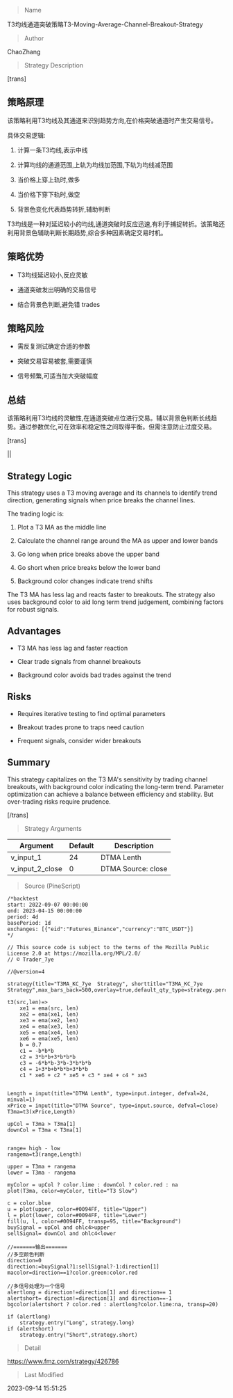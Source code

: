 
> Name

T3均线通道突破策略T3-Moving-Average-Channel-Breakout-Strategy

> Author

ChaoZhang

> Strategy Description


[trans]

## 策略原理

该策略利用T3均线及其通道来识别趋势方向,在价格突破通道时产生交易信号。

具体交易逻辑:

1. 计算一条T3均线,表示中线

2. 计算均线的通道范围,上轨为均线加范围,下轨为均线减范围

3. 当价格上穿上轨时,做多

4. 当价格下穿下轨时,做空

5. 背景色变化代表趋势转折,辅助判断

T3均线是一种对延迟较小的均线,通道突破时反应迅速,有利于捕捉转折。该策略还利用背景色辅助判断长期趋势,综合多种因素确定交易时机。

## 策略优势

- T3均线延迟较小,反应灵敏

- 通道突破发出明确的交易信号

- 结合背景色判断,避免错 trades

## 策略风险

- 需反复测试确定合适的参数

- 突破交易容易被套,需要谨慎

- 信号频繁,可适当加大突破幅度

## 总结

该策略利用T3均线的灵敏性,在通道突破点位进行交易。辅以背景色判断长线趋势。通过参数优化,可在效率和稳定性之间取得平衡。但需注意防止过度交易。

[trans]

||

## Strategy Logic

This strategy uses a T3 moving average and its channels to identify trend direction, generating signals when price breaks the channel lines. 

The trading logic is:

1. Plot a T3 MA as the middle line 

2. Calculate the channel range around the MA as upper and lower bands

3. Go long when price breaks above the upper band 

4. Go short when price breaks below the lower band

5. Background color changes indicate trend shifts

The T3 MA has less lag and reacts faster to breakouts. The strategy also uses background color to aid long term trend judgement, combining factors for robust signals.

## Advantages

- T3 MA has less lag and faster reaction

- Clear trade signals from channel breakouts

- Background color avoids bad trades against the trend

## Risks

- Requires iterative testing to find optimal parameters

- Breakout trades prone to traps need caution 

- Frequent signals, consider wider breakouts

## Summary

This strategy capitalizes on the T3 MA's sensitivity by trading channel breakouts, with background color indicating the long-term trend. Parameter optimization can achieve a balance between efficiency and stability. But over-trading risks require prudence.

[/trans]

> Strategy Arguments



|Argument|Default|Description|
|----|----|----|
|v_input_1|24|DTMA Lenth|
|v_input_2_close|0|DTMA Source: close|high|low|open|hl2|hlc3|hlcc4|ohlc4|


> Source (PineScript)

``` pinescript
/*backtest
start: 2022-09-07 00:00:00
end: 2023-04-15 00:00:00
period: 4d
basePeriod: 1d
exchanges: [{"eid":"Futures_Binance","currency":"BTC_USDT"}]
*/

// This source code is subject to the terms of the Mozilla Public License 2.0 at https://mozilla.org/MPL/2.0/
// © Trader_7ye

//@version=4

strategy(title="T3MA_KC_7ye  Strategy", shorttitle="T3MA_KC_7ye  Strategy",max_bars_back=500,overlay=true,default_qty_type=strategy.percent_of_equity,default_qty_value=100,initial_capital=5000,currency=currency.USD)

t3(src,len)=>
    xe1 = ema(src, len)
    xe2 = ema(xe1, len)
    xe3 = ema(xe2, len)
    xe4 = ema(xe3, len)
    xe5 = ema(xe4, len)
    xe6 = ema(xe5, len)
    b = 0.7
    c1 = -b*b*b
    c2 = 3*b*b+3*b*b*b
    c3 = -6*b*b-3*b-3*b*b*b
    c4 = 1+3*b+b*b*b+3*b*b
    c1 * xe6 + c2 * xe5 + c3 * xe4 + c4 * xe3
    
 
Length = input(title="DTMA Lenth", type=input.integer, defval=24, minval=1)
xPrice = input(title="DTMA Source", type=input.source, defval=close)
T3ma=t3(xPrice,Length)

upCol = T3ma > T3ma[1] 
downCol = T3ma < T3ma[1]


range= high - low
rangema=t3(range,Length)

upper = T3ma + rangema
lower = T3ma - rangema

myColor = upCol ? color.lime : downCol ? color.red : na
plot(T3ma, color=myColor, title="T3 Slow")

c = color.blue
u = plot(upper, color=#0094FF, title="Upper")
l = plot(lower, color=#0094FF, title="Lower")
fill(u, l, color=#0094FF, transp=95, title="Background")
buySignal = upCol and ohlc4>upper
sellSignal= downCol and ohlc4<lower

//=======输出======= 
//多空颜色判断
direction=0
direction:=buySignal?1:sellSignal?-1:direction[1]
macolor=direction==1?color.green:color.red

//多信号处理为一个信号
alertlong = direction!=direction[1] and direction== 1
alertshort= direction!=direction[1] and direction==-1
bgcolor(alertshort ? color.red : alertlong?color.lime:na, transp=20)

if (alertlong)
    strategy.entry("Long", strategy.long)
if (alertshort)
    strategy.entry("Short",strategy.short)
```

> Detail

https://www.fmz.com/strategy/426786

> Last Modified

2023-09-14 15:51:25
